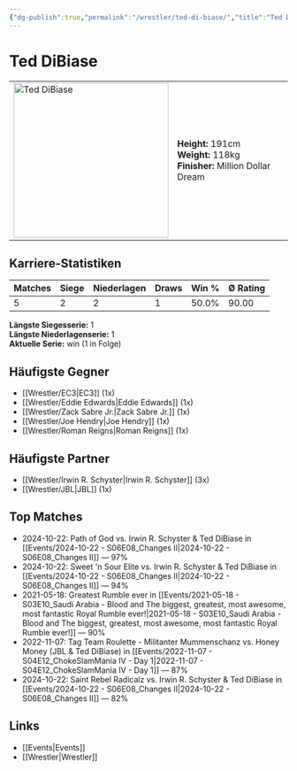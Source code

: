 ```yaml
---
{"dg-publish":true,"permalink":"/wrestler/ted-di-biase/","title":"Ted DiBiase","tags":["wrestler"],"noteIcon":""}
---
```



# Ted DiBiase

<table>
        <tr>
        <td><img src="https://github.com/CptSpaulding1980/choke-slam-wrestling/releases/download/images/Ted_DiBiase.png" width="280" alt="Ted DiBiase"></td>
        <td>
        <b>Height:</b> 191cm<br>
        <b>Weight:</b> 118kg<br>
        <b>Finisher:</b> Million Dollar Dream<br>
        </td>
        </tr>
        </table>
        
## Karriere-Statistiken

| Matches | Siege | Niederlagen | Draws | Win % | Ø Rating |
|---------|-------|-------------|-------|-------|-----------|
| 5 | 2 | 2 | 1 | 50.0% | 90.00 |

**Längste Siegesserie:** 1<br>**Längste Niederlagenserie:** 1<br>**Aktuelle Serie:** win (1 in Folge)


## Häufigste Gegner
- [[Wrestler/EC3\|EC3]] (1x)
- [[Wrestler/Eddie Edwards\|Eddie Edwards]] (1x)
- [[Wrestler/Zack Sabre Jr.\|Zack Sabre Jr.]] (1x)
- [[Wrestler/Joe Hendry\|Joe Hendry]] (1x)
- [[Wrestler/Roman Reigns\|Roman Reigns]] (1x)

## Häufigste Partner
- [[Wrestler/Irwin R. Schyster\|Irwin R. Schyster]] (3x)
- [[Wrestler/JBL\|JBL]] (1x)

## Top Matches
- 2024-10-22: Path of God vs. Irwin R. Schyster & Ted DiBiase in [[Events/2024-10-22 - S06E08_Changes II\|2024-10-22 - S06E08_Changes II]] — 97%
- 2024-10-22: Sweet 'n Sour Elite vs. Irwin R. Schyster & Ted DiBiase in [[Events/2024-10-22 - S06E08_Changes II\|2024-10-22 - S06E08_Changes II]] — 94%
- 2021-05-18: Greatest Rumble ever in [[Events/2021-05-18 - S03E10_Saudi Arabia - Blood and The biggest, greatest, most awesome, most fantastic Royal Rumble ever!\|2021-05-18 - S03E10_Saudi Arabia - Blood and The biggest, greatest, most awesome, most fantastic Royal Rumble ever!]] — 90%
- 2022-11-07: Tag Team Roulette - Militanter Mummenschanz vs. Honey Money (JBL & Ted DiBiase) in [[Events/2022-11-07 - S04E12_ChokeSlamMania IV - Day 1\|2022-11-07 - S04E12_ChokeSlamMania IV - Day 1]] — 87%
- 2024-10-22: Saint Rebel Radicalz vs. Irwin R. Schyster & Ted DiBiase in [[Events/2024-10-22 - S06E08_Changes II\|2024-10-22 - S06E08_Changes II]] — 82%

## Links
- [[Events\|Events]]
- [[Wrestler\|Wrestler]]

